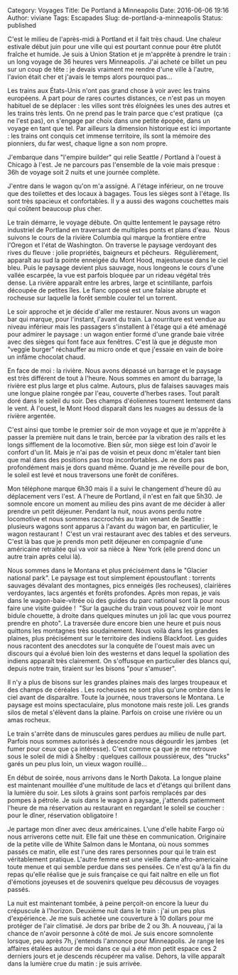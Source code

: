 Category: Voyages
Title: De Portland à Minneapolis
Date: 2016-06-06 19:16
Author: viviane
Tags: Escapades
Slug: de-portland-a-minneapolis
Status: published

C'est le milieu de l'après-midi à Portland et il fait très chaud. Une chaleur estivale début juin pour une ville qui est pourtant connue pour être plutôt fraîche et humide. Je suis à Union Station et je m'apprête à prendre le train : un long voyage de 36 heures vers Minneapolis. J'ai acheté ce billet un peu sur un coup de tête : je devais vraiment me rendre d'une ville à l'autre, l'avion était cher et j'avais le temps alors pourquoi pas...

Les trains aux États-Unis n'ont pas grand chose à voir avec les trains européens. A part pour de rares courtes distances, ce n'est pas un moyen habituel de se déplacer : les villes sont très éloignées les unes des autres et les trains très lents. On ne prend pas le train parce que c'est pratique  (ça ne l'est pas), on s'engage par choix dans une petite épopée, dans un voyage en tant que tel. Par ailleurs la dimension historique est ici importante : les trains ont conquis cet immense territoire, ils sont la mémoire des pionniers, du far west, chaque ligne a son nom propre.

J'embarque dans "l'empire builder" qui relie Seattle / Portland à l'ouest à Chicago à l'est. Je ne parcours pas l'ensemble de la voie mais presque : 36h de voyage soit 2 nuits et une journée complète. 

J'entre dans le wagon qu'on m'a assigné. A l'étage inférieur, on ne trouve que des toilettes et des locaux à bagages. Tous les sièges sont à l'étage. Ils sont très spacieux et confortables. Il y a aussi des wagons couchettes mais qui coûtent beaucoup plus cher. 

Le train démarre, le voyage débute. On quitte lentement le paysage rétro industriel de Portland en traversant de multiples ponts et plans d'eau.  Nous suivons le cours de la rivière Columbia qui marque la frontière entre l'Oregon et l'état de Washington. On traverse le paysage verdoyant des rives du fleuve : jolie propriétés, baigneurs et pêcheurs.  Régulièrement, apparaît au sud la pointe enneigée du Mont Hood, majestueuse dans le ciel bleu. Puis le paysage devient plus sauvage, nous longeons le cours d'une vallée escarpée, la vue est parfois bloquée par un rideau végétal très dense. La rivière apparaît entre les arbres, large et scintillante, parfois découpée de petites îles. Le flanc opposé est une falaise abrupte et rocheuse sur laquelle la forêt semble couler tel un torrent.

Le soir approche et je décide d'aller me restaurer. Nous avons un wagon bar qui marque, pour l'instant, l'avant du train. La nourriture est vendue au niveau inférieur mais les passagers s'installent à l'étage qui a été aménagé pour admirer le paysage : un wagon entier formé d'une grande baie vitrée avec des sièges qui font face aux fenêtres. C'est là que je déguste mon "veggie burger" réchauffer au micro onde et que j'essaie en vain de boire un infâme chocolat chaud.

En face de moi : la rivière. Nous avons dépassé un barrage et le paysage est très différent de tout à l'heure. Nous sommes en amont du barrage, la rivière est plus large et plus calme. Autours, plus de falaises sauvages mais une longue plaine rongée par l'eau, couverte d'herbes rases. Tout paraît doré dans le soleil du soir. Des champs d'éoliennes tournent lentement dans le vent. À l'ouest, le Mont Hood disparaît dans les nuages au dessus de la rivière argentée.

C'est ainsi que tombe le premier soir de mon voyage et que je m'apprête à passer la première nuit dans le train, bercée par la vibration des rails et les longs sifflement de la locomotive. Bien sûr, mon siège est loin d'avoir le confort d'un lit. Mais je n'ai pas de voisin et peux donc m'étaler tant bien que mal dans des positions pas trop inconfortables. Je ne dors pas profondément mais je dors quand même. Quand je me réveille pour de bon, le soleil est levé et nous traversons une forêt de conifères.

Mon téléphone marque 6h30 mais il a suivi le changement d'heure dû au déplacement vers l'est. A l'heure de Portland, il n'est en fait que 5h30. Je somnole encore un moment au milieu des pins avant de me décider à aller prendre un petit déjeuner. Pendant la nuit, nous avons perdu notre locomotive et nous sommes raccrochés au train venant de Seattle : plusieurs wagons sont apparus à l'avant du wagon bar, en particulier, le wagon restaurant !  C'est un vrai restaurant avec des tables et des serveurs. C'est là bas que je prends mon petit déjeuner en compagnie d'une américaine retraitée qui va voir sa nièce à  New York (elle prend donc un autre train après celui là).

Nous sommes dans le Montana et plus précisément dans le "Glacier national park". Le paysage est tout simplement époustouflant : torrents sauvages dévalant des montagnes, pics enneigés (les rocheuses), clairières verdoyantes, lacs argentés et forêts profondes. Après mon repas, je vais dans le wagon-baie-vitrée où des guides du parc national sont là pour nous faire une visite guidée !  "Sur la gauche du train vous pouvez voir le mont bidule chouette, à droite dans quelques minutes un joli lac que vous pourrez prendre en photo". La traversée dure encore bien une heure et puis nous quittons les montagnes très soudainement. Nous voilà dans les grandes plaines, plus précisément sur le territoire des indiens Blackfoot. Les guides nous racontent des anecdotes sur la conquête de l'ouest mais avec un discours qui a évolué bien loin des westerns et dans lequel la spoliation des indiens apparaît très clairement. On s'offusque en particulier des blancs qui, depuis notre train, tiraient sur les bisons "pour s'amuser". 

Il n'y a plus de bisons sur les grandes plaines mais des larges troupeaux et des champs de céréales . Les rocheuses ne sont plus qu'une ombre dans le ciel avant de disparaître. Toute la journée, nous traversons le Montana. Le paysage est moins spectaculaire, plus monotone mais reste joli. Les grands silos de metal s'élèvent dans la plaine. Parfois on croise une rivière ou un amas rocheux.

Le train s'arrête dans de minuscules gares perdues au milieu de nulle part. Parfois nous sommes autorisés à descendre nous dégourdir les jambes  (et fumer pour ceux que ça intéresse). C'est comme ça que je me retrouve sous le soleil de midi à Shelby : quelques cailloux poussiéreux, des "trucks" garés un peu plus loin, un vieux wagon rouillé...

En début de soirée, nous arrivons dans le North Dakota. La longue plaine est maintenant mouillée d'une multitude de lacs et d'étangs qui brillent dans la lumière du soir. Les silots à grains sont parfois remplacés par des pompes à pétrole. Je suis dans le wagon à paysage, j'attends patiemment l'heure de ma réservation au restaurant en regardant le soleil se coucher : pour le dîner, réservation obligatoire ! 

Je partage mon dîner avec deux américaines. L'une d'elle habite Fargo où nous arriverons cette nuit. Elle fait une thèse en communication. Originaire de la petite ville de White Salmon dans le Montana, où nous sommes passés ce matin, elle est l'une des rares personnes pour qui le train est véritablement pratique. L'autre femme est une vieille dame afro-americaine toute menue et qui semble perdue dans ses pensées. Ce n'est qu'à la fin du repas qu'elle réalise que je suis française ce qui fait naître en elle un flot d'émotions joyeuses et de souvenirs quelque peu décousus de voyages passés.

La nuit est maintenant tombée, à peine perçoit-on encore la lueur du crépuscule à l'horizon. Deuxième nuit dans le train : j'ai un peu plus d'expérience. Je me suis achetée une couverture à 10 dollars pour me protéger de l'air climatisé. Je dors par bribe de 2 ou 3h. A nouveau, j'ai la chance de n'avoir personne à côté de moi. Je suis encore somnolente lorsque, peu après 7h, j'entends l'annonce pour Minneapolis. Je range les affaires étalées autour de moi dans ce qui a été mon petit espace ces 2 derniers jours et je descends récupérer ma valise. Dehors, la ville apparaît dans la lumière crue du matin : je suis arrivée.
